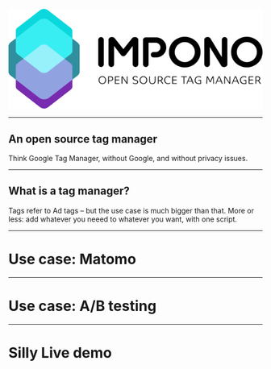

![Image-Absolute](assets/impono_logo.png)

---
## An open source tag manager

Think Google Tag Manager, without Google, and without privacy issues.

---

## What is a tag manager?

Tags refer to Ad tags – but the use case is much bigger than that.
More or less: add whatever you neeed to whatever you want, with one script.

---
# Use case: Matomo

---
# Use case: A/B testing

---
# Silly  Live demo
